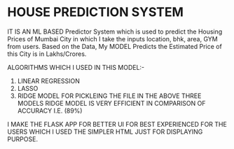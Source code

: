 # HOUSE PREDICTION SYSTEM 
IT IS AN ML BASED Predictor System which is used to predict the Housing Prices of Mumbai City in which I take the inputs location, bhk, area, GYM from users.
Based on the Data, My MODEL Predicts the Estimated Price of this City is in Lakhs/Crores.

ALGORITHMS WHICH I USED IN THIS MODEL:-
1. LINEAR REGRESSION
2. LASSO
3. RIDGE MODEL FOR PICKLEING THE FILE
IN THE ABOVE THREE MODELS RIDGE MODEL IS VERY EFFICIENT IN COMPARISON OF ACCURACY I.E. (89%)

I MAKE THE FLASK APP FOR BETTER UI FOR BEST EXPERIENCED FOR THE USERS WHICH I USED THE SIMPLER HTML JUST FOR DISPLAYING PURPOSE.
